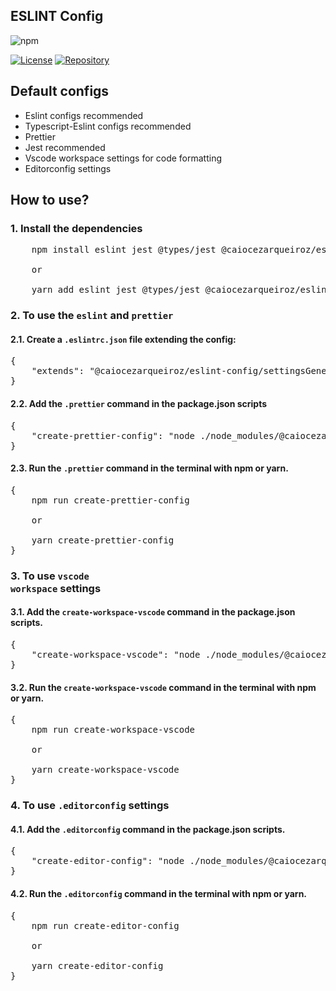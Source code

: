 ## ESLINT Config

![npm](https://img.shields.io/npm/v/@caiocezarqueiroz/eslint-config)

[![License](https://img.shields.io/github/license/ccqueiroz/eslint)](LICENSE)
[![Repository](https://img.shields.io/badge/repository-GitHub-blue.svg)](https://github.com/ccqueiroz/eslint)


## Default configs
<ul>
    <li>Eslint configs recommended</li>
    <li>Typescript-Eslint configs recommended</li>
    <li>Prettier</li>
    <li>Jest recommended</li>
    <li>Vscode workspace settings for code formatting</li>
    <li>Editorconfig settings</li>
</ul>

## How to use?

### 1. Install the dependencies

<pre>
    npm install eslint jest @types/jest @caiocezarqueiroz/eslint-config --save-dev

    or

    yarn add eslint jest @types/jest @caiocezarqueiroz/eslint-config -D
</pre>

### 2. To use the <code>eslint</code> and <code>prettier</code>
#### 2.1. Create a <code>.eslintrc.json</code> file extending the config:
<pre>
{
    "extends": "@caiocezarqueiroz/eslint-config/settingsGenerator/eslint/node.js"
}
</pre>
#### 2.2. Add the <code>.prettier</code> command in the package.json scripts
<pre>
{
    "create-prettier-config": "node ./node_modules/@caiocezarqueiroz/eslint-config/settingsGenerator/prettier/index.js"
}
</pre>
#### 2.3. Run the <code>.prettier</code> command in the terminal with npm or yarn.
<pre>
{
    npm run create-prettier-config

    or

    yarn create-prettier-config
}
</pre>


### 3. To use <code>vscode workspace</code> settings
#### 3.1. Add the <code>create-workspace-vscode</code> command in the package.json scripts.
<pre>
{
    "create-workspace-vscode": "node ./node_modules/@caiocezarqueiroz/eslint-config/settingsGenerator/vscode/index.js"
}
</pre>
#### 3.2. Run the <code>create-workspace-vscode</code> command in the terminal with npm or yarn.
<pre>
{
    npm run create-workspace-vscode

    or

    yarn create-workspace-vscode
}
</pre>


### 4. To use <code>.editorconfig</code> settings
#### 4.1. Add the <code>.editorconfig</code> command in the package.json scripts.
<pre>
{
    "create-editor-config": "node ./node_modules/@caiocezarqueiroz/eslint-config/settingsGenerator/editorconfig/index.js"
}
</pre>
#### 4.2. Run the <code>.editorconfig</code> command in the terminal with npm or yarn.
<pre>
{
    npm run create-editor-config

    or

    yarn create-editor-config
}
</pre>



